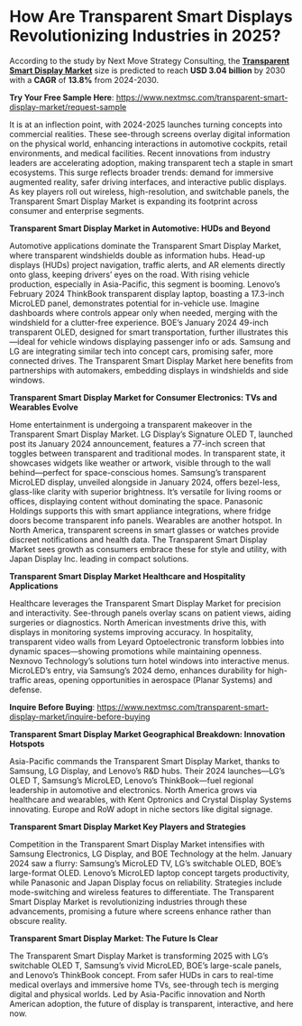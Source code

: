 # How Are Transparent Smart Displays Revolutionizing Industries in 2025? 

According to the study by Next Move Strategy Consulting, the **[Transparent Smart Display Market](https://www.nextmsc.com/report/transparent-smart-display-market)** size is predicted to reach **USD 3.04 billion** by 2030 with a **CAGR** of **13.8%** from 2024-2030.

**Try Your Free Sample Here**: https://www.nextmsc.com/transparent-smart-display-market/request-sample

It is at an inflection point, with 2024-2025 launches turning concepts into commercial realities. These see-through screens overlay digital information on the physical world, enhancing interactions in automotive cockpits, retail environments, and medical facilities. Recent innovations from industry leaders are accelerating adoption, making transparent tech a staple in smart ecosystems.
This surge reflects broader trends: demand for immersive augmented reality, safer driving interfaces, and interactive public displays. As key players roll out wireless, high-resolution, and switchable panels, the Transparent Smart Display Market is expanding its footprint across consumer and enterprise segments.

**Transparent Smart Display Market in Automotive: HUDs and Beyond**

Automotive applications dominate the Transparent Smart Display Market, where transparent windshields double as information hubs. Head-up displays (HUDs) project navigation, traffic alerts, and AR elements directly onto glass, keeping drivers’ eyes on the road. With rising vehicle production, especially in Asia-Pacific, this segment is booming.
Lenovo’s February 2024 ThinkBook transparent display laptop, boasting a 17.3-inch MicroLED panel, demonstrates potential for in-vehicle use. Imagine dashboards where controls appear only when needed, merging with the windshield for a clutter-free experience. BOE’s January 2024 49-inch transparent OLED, designed for smart transportation, further illustrates this—ideal for vehicle windows displaying passenger info or ads.
Samsung and LG are integrating similar tech into concept cars, promising safer, more connected drives. The Transparent Smart Display Market here benefits from partnerships with automakers, embedding displays in windshields and side windows.

**Transparent Smart Display Market for Consumer Electronics: TVs and Wearables Evolve**

Home entertainment is undergoing a transparent makeover in the Transparent Smart Display Market. LG Display’s Signature OLED T, launched post its January 2024 announcement, features a 77-inch screen that toggles between transparent and traditional modes. In transparent state, it showcases widgets like weather or artwork, visible through to the wall behind—perfect for space-conscious homes.
Samsung’s transparent MicroLED display, unveiled alongside in January 2024, offers bezel-less, glass-like clarity with superior brightness. It’s versatile for living rooms or offices, displaying content without dominating the space. Panasonic Holdings supports this with smart appliance integrations, where fridge doors become transparent info panels.
Wearables are another hotspot. In North America, transparent screens in smart glasses or watches provide discreet notifications and health data. The Transparent Smart Display Market sees growth as consumers embrace these for style and utility, with Japan Display Inc. leading in compact solutions.

**Transparent Smart Display Market Healthcare and Hospitality Applications**

Healthcare leverages the Transparent Smart Display Market for precision and interactivity. See-through panels overlay scans on patient views, aiding surgeries or diagnostics. North American investments drive this, with displays in monitoring systems improving accuracy.
In hospitality, transparent video walls from Leyard Optoelectronic transform lobbies into dynamic spaces—showing promotions while maintaining openness. Nexnovo Technology’s solutions turn hotel windows into interactive menus.
MicroLED’s entry, via Samsung’s 2024 demo, enhances durability for high-traffic areas, opening opportunities in aerospace (Planar Systems) and defense.

**Inquire Before Buying**: https://www.nextmsc.com/transparent-smart-display-market/inquire-before-buying

**Transparent Smart Display Market Geographical Breakdown: Innovation Hotspots**

Asia-Pacific commands the Transparent Smart Display Market, thanks to Samsung, LG Display, and Lenovo’s R&D hubs. Their 2024 launches—LG’s OLED T, Samsung’s MicroLED, Lenovo’s ThinkBook—fuel regional leadership in automotive and electronics.
North America grows via healthcare and wearables, with Kent Optronics and Crystal Display Systems innovating. Europe and RoW adopt in niche sectors like digital signage.

**Transparent Smart Display Market Key Players and Strategies**

Competition in the Transparent Smart Display Market intensifies with Samsung Electronics, LG Display, and BOE Technology at the helm. January 2024 saw a flurry: Samsung’s MicroLED TV, LG’s switchable OLED, BOE’s large-format OLED.
Lenovo’s MicroLED laptop concept targets productivity, while Panasonic and Japan Display focus on reliability. Strategies include mode-switching and wireless features to differentiate.
The Transparent Smart Display Market is revolutionizing industries through these advancements, promising a future where screens enhance rather than obscure reality.

**Transparent Smart Display Market: The Future Is Clear**

The Transparent Smart Display Market is transforming 2025 with LG’s switchable OLED T, Samsung’s vivid MicroLED, BOE’s large-scale panels, and Lenovo’s ThinkBook concept. From safer HUDs in cars to real-time medical overlays and immersive home TVs, see-through tech is merging digital and physical worlds. Led by Asia-Pacific innovation and North American adoption, the future of display is transparent, interactive, and here now.
